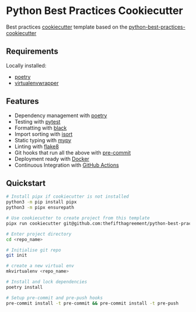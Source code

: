 # Python Best Practices Cookiecutter

Best practices [cookiecutter](https://github.com/audreyr/cookiecutter) template based on the [python-best-practices-cookiecutter](https://github.com/sourcery-ai/python-best-practices-cookiecutter.git)

## Requirements
Locally installed:
- [poetry](https://python-poetry.org/)
- [virtualenvwrapper](https://pypi.org/project/virtualenvwrapper/)

## Features
- Dependency management with [poetry](https://python-poetry.org/)
- Testing with [pytest](https://docs.pytest.org/en/latest/)
- Formatting with [black](https://github.com/psf/black)
- Import sorting with [isort](https://github.com/timothycrosley/isort)
- Static typing with [mypy](http://mypy-lang.org/)
- Linting with [flake8](http://flake8.pycqa.org/en/latest/)
- Git hooks that run all the above with [pre-commit](https://pre-commit.com/)
- Deployment ready with [Docker](https://docker.com/)
- Continuous Integration with [GitHub Actions](https://github.com/features/actions)

## Quickstart
```sh
# Install pipx if cookiecutter is not installed
python3 -m pip install pipx
python3 -m pipx ensurepath

# Use cookiecutter to create project from this template
pipx run cookiecutter git@github.com:thefifthagreement/python-best-practices-cookiecutter.git

# Enter project directory
cd <repo_name>

# Initialise git repo
git init

# create a new virtual env
mkvirtualenv <repo_name>

# Install and lock dependencies
poetry install

# Setup pre-commit and pre-push hooks
pre-commit install -t pre-commit && pre-commit install -t pre-push
```
